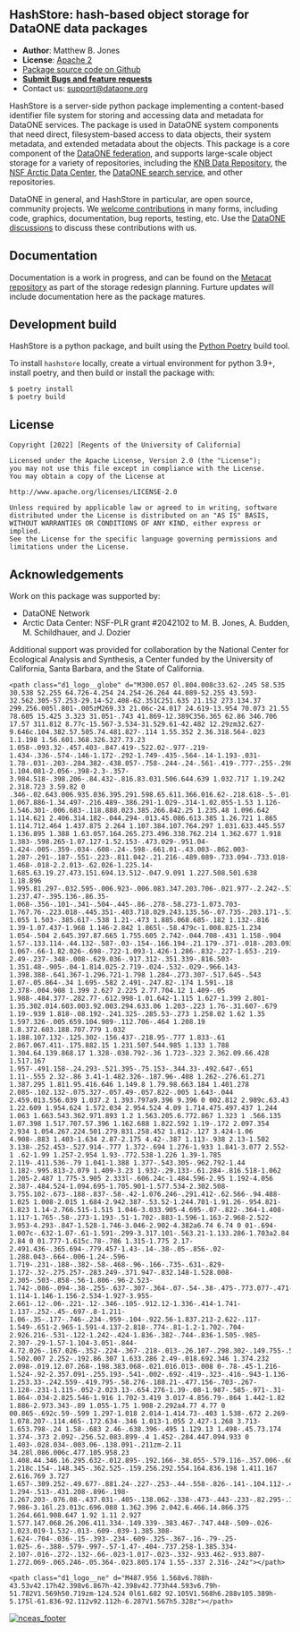 ## HashStore: hash-based object storage for DataONE data packages

- **Author**: Matthew B. Jones
- **License**: [Apache 2](http://opensource.org/licenses/Apache-2.0)
- [Package source code on Github](https://github.com/DataONEorg/hashstore)
- [**Submit Bugs and feature requests**](https://github.com/DataONEorg/hashstore/issues)
- Contact us: support@dataone.org

HashStore is a server-side python package implementing a content-based identifier file system for storing and accessing data and metadata for DataONE services.  The package is used in DataONE system components that need direct, filesystem-based access to data objects, their system metadata, and extended metadata about the objects. This package is a core component of the [DataONE federation](https://dataone.org), and supports large-scale object storage for a variety of repositories, including the [KNB Data Repository](http://knb.ecoinformatics.org), the [NSF Arctic Data Center](https://arcticdata.io/catalog/), the [DataONE search service](https://search.dataone.org), and other repositories.

DataONE in general, and HashStore in particular, are open source, community projects.  We [welcome contributions](https://github.com/DataONEorg/hashstore/blob/main/CONTRIBUTING.md) in many forms, including code, graphics, documentation, bug reports, testing, etc.  Use the [DataONE discussions](https://github.com/DataONEorg/dataone/discussions) to discuss these contributions with us.


## Documentation

Documentation is a work in progress, and can be found on the [Metacat repository](https://github.com/NCEAS/metacat/blob/feature-1436-storage-and-indexing/docs/user/metacat/source/storage-subsystem.rst#physical-file-layout) as part of the storage redesign planning. Furture updates will include documentation here as the package matures.

## Development build

HashStore is a python package, and built using the [Python Poetry](https://python-poetry.org) build tool.

To install `hashstore` locally, create a virtual environment for python 3.9+, 
install poetry, and then build or install the package with:

```
$ poetry install
$ poetry build
```

## License
```
Copyright [2022] [Regents of the University of California]

Licensed under the Apache License, Version 2.0 (the "License");
you may not use this file except in compliance with the License.
You may obtain a copy of the License at

http://www.apache.org/licenses/LICENSE-2.0

Unless required by applicable law or agreed to in writing, software
distributed under the License is distributed on an "AS IS" BASIS,
WITHOUT WARRANTIES OR CONDITIONS OF ANY KIND, either express or implied.
See the License for the specific language governing permissions and
limitations under the License.
```

## Acknowledgements
Work on this package was supported by:

- DataONE Network
- Arctic Data Center: NSF-PLR grant #2042102 to M. B. Jones,  A. Budden, M. Schildhauer, and  J. Dozier

Additional support was provided for collaboration by the National Center for Ecological Analysis and Synthesis, a Center funded by the University of California, Santa Barbara, and the State of California.

<div>
  <title>DataONE</title>
  
  <defs>
    <linearGradient id="theme-gradient" x1="1.12436655%" y1="50%" x2="97.6641681%" y2="50%" gradientUnits="userSpaceOnUse">
      <stop class="theme-gradient-1" stop-color="#1B435D" offset="0%"></stop>
      <stop class="theme-gradient-2" stop-color="#14A2A7" offset="39.916443%"></stop>
      <stop class="theme-gradient-3" stop-color="#14A2A7" offset="53.6578157%"></stop>
      <stop class="theme-gradient-4" stop-color="#23678F" offset="100%"></stop>
    </linearGradient>
  </defs>
  
  <g>
    <path class="d1_logo__data" d="M85.014 46.38c13.316-7.251 54.107-14.185 53.727 22.269.154 9.03-.554 30.534.927 38.311h-18.173l-1.195-6.494h-.398c-4.529 5.433-11.525 8.291-19.974 7.917-25.49-.666-32.806-45.62 18.516-44.637.875-13.376-21.072-9.914-29.716-4.374zm104.66 0c13.316-7.251 54.107-14.185 53.724 22.269l.007.447c.127 9.273-.535 30.213.922 37.864h-18.172l-1.195-6.494h-.398c-4.53 5.433-11.526 8.291-19.974 7.917-25.49-.666-32.806-45.62 18.516-44.637.875-13.376-21.072-9.914-29.716-4.374zm-19.55-22.932v18.536h14.398v14.827h-14.398v22.093c.021 9.183.757 14.576 13.872 12.196l.132 15.224c-39.97 9.183-33.242-19.858-33.686-49.513h-8.586V41.984h8.586V27.95l19.682-4.501zM0 18.453c17.694-2.424 48.676-4.789 63.941 7.697 13.26 9.387 19.006 29.78 12.512 51.35C66.466 108.266 32.333 109.943 0 106.31zm119.108 57.882c-22.189-1.631-23.675 16.838-11.273 17.888 6.53.198 11.583-5.024 11.273-10.86zm104.66 0c-22.19-1.631-23.675 16.838-11.273 17.888 6.53.198 11.583-5.024 11.273-10.86zM57.486 63.64C59.1 37.956 41.79 29.163 20.296 32.918v58.527c1.724.4 4.512.4 7.031.4 17.395.056 29.02-8.833 30.16-28.204z"></path>

    <path class="d1_logo__globe" d="M300.057 0l.804.008c33.62-.245 58.535 30.538 52.255 64.726-4.254 24.254-26.264 44.089-52.255 43.593-32.562.305-57.253-29.14-52.408-62.351C251.635 21.152 273.134.37 299.256.005l.801-.005zM269.33 21.06c-24.017 24.619-13.954 70.073 21.55 78.605 15.425 3.323 31.051-.743 41.869-12.389C356.365 62.86 346.706 17.57 311.812 8.77c-15.567-3.534-31.529.61-42.482 12.29zm32.627-9.646c.104.382.57.505.74.481.827-.114 1.55.352 2.36.318.564-.023 1.1.198 1.56.601.368.326.327.73.23 1.058-.093.32-.457.403-.847.419-.522.02-.977-.219-1.434-.336-.574-.146-1.172-.292-1.749-.435-.564-.14-1.193-.031-1.78-.031-.203-.284.382-.438.057-.758-.244-.24-.561-.419-.777-.255-.298.224-.756.198-.922.607.106.294.585.375.478.83-.346.19-.756.149-1.104.081-2.056-.398-2.3-.357-3.984.518-.398.206-.84.432-.816.83.031.506.644.639 1.032.717 1.19.242 2.318.723 3.59.82 0 .346-.02.643.006.935.036.395.291.598.65.611.366.016.62-.218.618-.5-.01-.684.26-1.067.886-1.34.497-.216.489-.386.291-1.029-.314-1.02.055-1.53 1.126-1.546.301-.006.683-.118.888.023.385.266.842.25 1.235.48 1.096.642 1.114.621 2.406.314.182-.044.294-.013.45.086.613.385 1.26.721 1.865 1.114.712.464 1.437.875 2.264 1.107.384.107.764.297 1.031.633.445.557 1.136.895 1.388 1.63.057.164.265.273.496.338.762.214 1.362.677 1.918 1.383-.598.265-1.07.127-1.52.153-.473.029-.951.04-1.424-.005-.359-.034-.608-.24-.598-.661.01-.43.003-.862.003-1.287-.291-.187-.551-.223-.811.042-.21.216-.489.089-.733.094-.733.018-1.468-.018-2.2.013-.62.026-1.225.14-1.685.63.19.27.473.151.694.13.512-.047.9.091 1.227.508.501.638 1.18.896 1.995.81.297-.032.595-.006.923-.006.083.347.203.706-.021.977-.2.242-.512.505-.795.534-.478.049-.824.33-1.237.47-.395.136-.86.35-1.068-.356-.101-.341-.504-.445-.86-.278-.58.273-1.073.703-1.767.76-.223.018-.445.351-.403.718.029.243.135.56-.07.735-.203.171-.512.328-.762.31-.374-.03-.553.419-.93.286-.14-.05-.278.044-.317.153-.205.602-.728.98-1.055 1.503-.385.617-.538 1.21-.473 1.885.068.685-.182 1.132-.816 1.39-1.07.437-1.968 1.146-2.842 1.865l-.58.479c-1.008.825-1.234 1.054-.504 2.645.397.87.665 1.755.605 2.742-.044.708-.431 1.158-.904 1.57-.133.114-.44.132-.587-.03-.154-.166.194-.21.179-.371-.018-.203.093-.45-.133-.591-.306-.196-.392-.529-.543-.818-.296-.573-.686-1.067-.66-1.82.026-.698-.722-1.093-1.426-1.286-.832-.227-1.653-.219-2.49-.237-.348-.008-.629.036-.917.312-.351.339-.816.503-1.351.48-.905-.04-1.814.025-2.719-.024-.532-.029-.966.143-1.398.388-.641.367-1.296.721-1.798 1.284-.273.307-.517.645-.543 1.07-.05.864-.34 1.695-.582 2.491-.247.82-.174 1.591-.18 2.378-.004.908 1.399 2.627 2.225 2.77.704.12 1.409-.05 1.988-.484.377-.282.77-.612.998-1.01.642-1.115 1.627-1.399 2.801-1.35.302.014.603.003.92.003.294.633.06 1.203-.223 1.76-.31.607-.679 1.19-.939 1.818-.08.192-.241.325-.285.53-.273 1.258.02 1.62 1.35 1.597.326-.005.659.104.989-.112.706-.464 1.208.19 1.8.372.603.188.707.779 1.032 1.188.107.132-.125.302-.156.437-.218.95-.777 1.833-.61 2.867.067.411-.175.882.15 1.231.507.544.985 1.133 1.788 1.304.64.139.868.17 1.328-.038.792-.36 1.723-.323 2.362.09.66.428 1.517.167 1.957-.491.158-.24.293-.521.395-.75.153-.344.33-.492.647-.651 1.11-.555 2.32-.86 3.41-1.482.326-.187.96-.408 1.262-.276.61.271 1.387.295 1.811.95.416.646 1.149.8 1.79.98.663.184 1.401.278 2.085-.102.132-.075.327-.057.49-.057.822-.005 1.643-.044 2.459.013.556.039 1.037.2 1.393.797a9.396 9.396 0 002.812 2.989c.63.43 1.22.609 1.954.624 1.572.034 2.954.524 4.09 1.714.475.497.437 1.244 1.063 1.663.543.362.971.893 1.2 1.563.205.6.772.867 1.323 1 .566.135 1.07.398 1.517.707.57.396 1.162.688 1.822.592 1.19-.172 2.097.354 2.934 1.054.267.224.501.279.831.258.452 1.812-.127 3.424-1.06 4.908-.883 1.403-1.634 2.87-2.175 4.42-.387 1.113-.938 2.13-1.502 3.138-.252.453-.527.914-.777 1.372-.694 1.276-1.933 1.841-3.077 2.552-1 .62-1.99 1.257-2.954 1.93-.772.538-1.226 1.39-1.785 2.119-.411.536-.79 1.041-1.388 1.377-.543.305-.962.792-1.44 1.182-.995.813-2.079 1.409-3.23 1.932-.29.133-.61.284-.816.518-1.062 1.205-2.487 1.775-3.905 2.333l-.606.24c-1.484.596-2.95 1.192-4.056 2.387-.484.524-1.094.695-1.705.901-1.577.534-2.302.508-3.755.102-.673-.188-.837-.58-.42-1.076.246-.291.412-.62.566-.94.488-1.025 1.008-2.015 1.684-2.942.387-.53.52-1.244.701-1.91.26-.954.821-1.823 1.14-2.766.515-1.515 1.046-3.033.905-4.695-.07-.822-.364-1.408-1.117-1.765-.58-.273-1.193-.51-1.702-.883-1.596-1.163-2.968-2.522-3.953-4.293-.847-1.528-1.746-3.046-2.902-4.382a6.74 6.74 0 01-.694-1.007c-.632-1.07-.61-1.591-.299-3.317.101-.563.21-1.133.286-1.703a2.84 2.84 0 01.777-1.615c.78-.786 1.315-1.775 2.17-2.491.436-.365.694-.779.457-1.43-.14-.38-.05-.856-.02-1.288.043-.664-.006-1.24-.596-1.719-.231-.188-.382-.58-.468-.96-.166-.735-.631-.829-1.172-.32-.275.257-.283.249-.371.947-.832.148-1.528.008-2.305-.503-.858-.56-1.806-.96-2.523-1.742-.086-.094-.38-.255-.637-.307-.364-.07-.54-.38-.475-.773.077-.471-.133-.784-.46-1.114-1.146-1.156-2.534-1.927-3.955-2.661-.12-.06-.221-.12-.346-.105-.912.12-1.336-.414-1.741-1.137-.252-.45-.697-.8-1.211-1.06-.35-.177-.746-.234-.959-.104-.922.56-1.837.213-2.622-.117-1.549-.651-2.965-1.591-4.137-2.818-.774-.81-1.2-1.702-.704-2.926.216-.531-.122-1.242-.424-1.836-.382-.744-.836-1.505-.985-2.307-.29-1.57-1.104-3.051-.844-4.72.026-.167.026-.352-.224-.367-.218-.013-.26.107-.298.302-.149.755-.546 1.502.007 2.252-.192.86.307 1.633.286 2.49-.018.692.346 1.374.232 2.098-.019.12.07.268-.198.383.068-.021.016.013-.008 0-.78-.45-1.216-1.524-.92-2.357.091-.255.193-.541-.002-.692-.419-.323-.416-.943-1.136-1.253.33-.242.559-.419.795-.58.276-.188.21-.477.156-.703-.267-1.128-.231-1.115-.052-2.023.13-.654.276-1.39-.08-1.987-.585-.971-.31-1.864-.034-2.825.546-1.916 1.702-3.419 3.017-4.856.79-.864 1.442-1.82 1.886-2.973.343-.89 1.055-1.75 1.908-2.292a4.77 4.77 0 00.865-.692c.59-.599 1.297-1.018 2.014-1.414.73-.403 1.538-.672 2.269-1.078.207-.114.465-.172.634-.346 1.013-1.055 2.427-1.268 3.713-1.653.798-.24 1.58-.683 2.46-.638.396-.495 1.129.13 1.498-.45.73.174 1.374-.373 2.092-.256.52.083.899-.4 1.452-.284.447.094.933 0 1.403-.028.034-.003.06-.138.091-.211zm-2.11 34.28l.086.006c.477.105.958.23 1.408.44.346.16.295.632-.012.895-.192.166-.38.055-.579.116-.357.006-.605-.318-.894-.51-.163-.11-.574.009-.436-.457.073-.245.243-.542.513-.484zm5.033-1.218c.154-.148.345-.362.525-.159.256.292.554.164.836.198 1.411.167 2.616.769 3.727 1.657-.309.252-.49.677-.881.24-.227-.253-.44-.558-.826-.141-.104.112-.41.086-.614.054-.624-.101-.776.347-.982.826-.309-.529-.831-.737-1.294-.513-.431.208-.896-.198-1.267.203-.076.08-.437.031-.405-.138.062-.338-.473-.443-.233-.82.295-.17.648-.013.977-.07.392-.066.567-.376.366-.793-.117-.242-.104-.375.07-.544zm-7.986-3.16l.23.013c.696.088 1.362.396 2.042.6.466.14.866.375 1.264.661.908.647 1.92 1.11 2.927 1.577.147.068.26.206.411.334-.149.339-.383.467-.747.448-.509-.026-1.023.019-1.532-.013-.609-.039-1.385.308-1.624-.704-.036-.15-.393-.234-.609-.325-.367-.16-.79-.25-1.025-.6-.388-.579-.997-.57-1.47-.404-.737.258-1.385.334-2.107-.016-.272-.132-.66-.023-1.017-.023-.332-.933.462-.933.807-1.272.069-.065.246-.05.364-.023.805.174 1.55-.337 2.316-.24z"></path>

    <path class="d1_logo__ne" d="M487.956 1.568v6.788h-43.53v42.17h42.398v6.867h-42.398v42.773h44.593v6.79h-51.782V1.569h50.719zm-124.524 0l61.682 92.105V1.568h6.288v105.389h-5.175l-61.836-92.112v92.112h-6.287V1.567h5.328z"></path>
  </g>
</div>

[![nceas_footer](https://www.nceas.ucsb.edu/sites/default/files/2020-03/NCEAS-full%20logo-4C.png)](https://www.nceas.ucsb.edu)


